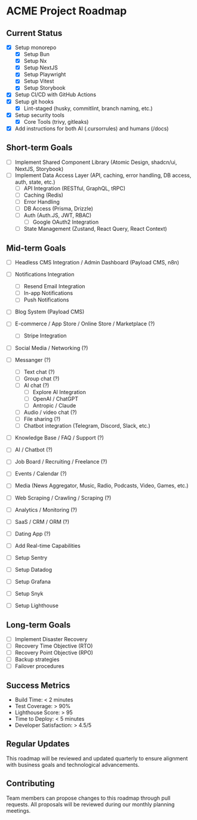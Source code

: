 # ACME Project Roadmap

## Current Status
- [x] Setup monorepo
    - [x] Setup Bun
    - [x] Setup Nx
    - [x] Setup NextJS
    - [x] Setup Playwright
    - [x] Setup Vitest
    - [x] Setup Storybook
- [x] Setup CI/CD with GitHub Actions
- [x] Setup git hooks
    - [x] Lint-staged (husky, commitlint, branch naming, etc.)
- [x] Setup security tools
    - [x] Core Tools (trivy, gitleaks)
- [x] Add instructions for both AI (.cursorrules) and humans (/docs)

## Short-term Goals
- [ ] Implement Shared Component Library (Atomic Design, shadcn/ui, NextJS, Storybook)
- [ ] Implement Data Access Layer (API, caching, error handling, DB access, auth, state, etc.)
    - [ ] API Integration (RESTful, GraphQL, tRPC)
    - [ ] Caching (Redis)
    - [ ] Error Handling
    - [ ] DB Access (Prisma, Drizzle)
    - [ ] Auth (Auth.JS, JWT, RBAC)
        - [ ] Google OAuth2 Integration
    - [ ] State Management (Zustand, React Query, React Context)

## Mid-term Goals
- [ ] Headless CMS Integration / Admin Dashboard (Payload CMS, n8n)
- [ ] Notifications Integration
    - [ ] Resend Email Integration
    - [ ] In-app Notifications
    - [ ] Push Notifications
- [ ] Blog System (Payload CMS)
- [ ] E-commerce / App Store / Online Store / Marketplace (?)
    - [ ] Stripe Integration
- [ ] Social Media / Networking (?)
- [ ] Messanger (?)
    - [ ] Text chat (?)
    - [ ] Group chat (?)
    - [ ] AI chat (?)
        - [ ] Explore AI Integration
        - [ ] OpenAI / ChatGPT
        - [ ] Antropic / Claude
    - [ ] Audio / video chat (?)
    - [ ] File sharing (?)
    - [ ] Chatbot integration (Telegram, Discord, Slack, etc.)
- [ ] Knowledge Base / FAQ / Support (?)
- [ ] AI / Chatbot (?)
- [ ] Job Board / Recruiting / Freelance (?)
- [ ] Events / Calendar (?)
- [ ] Media (News Aggregator, Music, Radio, Podcasts, Video, Games, etc.)
- [ ] Web Scraping / Crawling / Scraping (?)
- [ ] Analytics / Monitoring (?)
- [ ] SaaS / CRM / ORM (?)
- [ ] Dating App (?)

- [ ] Add Real-time Capabilities

- [ ] Setup Sentry
- [ ] Setup Datadog
- [ ] Setup Grafana
- [ ] Setup Snyk
- [ ] Setup Lighthouse

## Long-term Goals
- [ ] Implement Disaster Recovery
- [ ] Recovery Time Objective (RTO)
- [ ] Recovery Point Objective (RPO)
- [ ] Backup strategies
- [ ] Failover procedures

## Success Metrics
- Build Time: < 2 minutes
- Test Coverage: > 90%
- Lighthouse Score: > 95
- Time to Deploy: < 5 minutes
- Developer Satisfaction: > 4.5/5

## Regular Updates
This roadmap will be reviewed and updated quarterly to ensure alignment with business goals and technological advancements.

## Contributing
Team members can propose changes to this roadmap through pull requests. All proposals will be reviewed during our monthly planning meetings.
